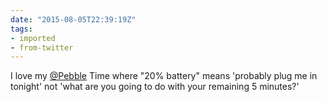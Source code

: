 ```yaml
---
date: "2015-08-05T22:39:19Z"
tags:
- imported
- from-twitter
---
```

I love my [@Pebble](https://twitter.com/Pebble) Time where "20% battery" means 'probably plug me in tonight' not 'what are you going to do with your remaining 5 minutes?'
